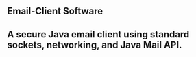## Email-Client Software


## A secure Java email client using standard sockets, networking, and Java Mail API.
